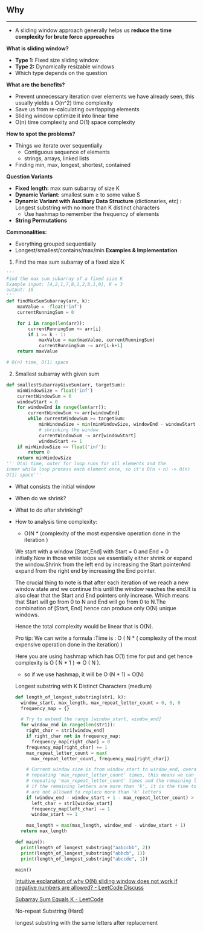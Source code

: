 ## Why

---

- A sliding window approach generally helps us **reduce the time complexity for brute force approaches**

**What is sliding window?**

- **Type 1:** Fixed size sliding window
- **Type 2:** Dynamically resizable windows
- Which type depends on the question

**What are the benefits?**

- Prevent unnecessary iteration over elements we have already seen, this usually yields a O(n^2) time complexity
- Save us from re-calculating overlapping elements
- Sliding window optimize it into linear time
- O(n) time complexity and O(1) space complexity

**How to spot the problems?**

- Things we iterate over sequentially
  - Contiguous sequence of elements
  - strings, arrays, linked lists
- Finding min, max, longest, shortest, contained

**Question Variants**

- **Fixed length:** max sum subarray of size K
- **Dynamic Variant:** smallest sum ≥ to some value S
- **Dynamic Variant with Auxiliary Data Structure** (dictionaries, etc) **:** Longest substring with no more than K distinct characters
  - Use hashmap to remember the frequency of elements
- **String Permutations**

**Commonalities:**

- Everything grouped sequentially
- Longest/smallest/contains/max/min
  **Examples & Implementation**

1. Find the max sum subarray of a fixed size K

```python
'''
Find the max sum subarray of a fixed size K
Example input: [4,2,1,7,8,1,2,8,1,0], K = 3
output: 16
'''
def findMaxSumSubarray(arr, k):
	maxValue = -float('inf')
	currentRunningSum = 0

	for i in range(len(arr)):
		currentRunningSum += arr[i]
		if i >= k - 1:
			maxValue = max(maxValue, currentRunningSum)
			currentRunningSum -= arr[i-k+1]
	return maxValue

# O(n) time, O(1) space
```

2. Smallest subarray with given sum

```python
def smallestSubarrayGiveSum(arr, targetSum):
	minWindowSize = float('inf')
	currentWindowSum = 0
	windowStart = 0
	for windowEnd in range(len(arr)):
		currentWindowSum += arr[windowEnd]
		while currentWindowSum >= targetSum:
			minWindowSize = min(minWindowSize, windowEnd - windowStart + 1)
			# shrinking the window
			currentWindowSum -= arr[windowStart]
			windowStart += 1
	if minWindowSize == float('inf'):
		return 0
	return minWindowSize
''' O(n) time, outer for loop runs for all elements and the
inner while loop process each element once, so it's O(n + n) -> O(n)
O(1) space'''
```

- What consists the initial window
- When do we shrink?
- What to do after shrinking?
- How to analysis time complexity:

  - O(N \* (complexity of the most expensive operation done in the iteration )

  We start with a window [Start,End] with Start = 0 and End = 0 initially.Now in those while loops we essentially either shrink or expand the window.Shrink from the left end by increasing the Start pointerAnd expand from the right end by increasing the End pointer.

  The crucial thing to note is that after each iteration of we reach a new window state and we continue this until the window reaches the end.It is also clear that the Start and End pointers only increase. Which means that Start will go from 0 to N and End will go from 0 to N.The combination of [Start, End] hence can produce only O(N) unique windows.

  Hence the total complexity would be linear that is O(N).

  Pro tip: We can write a formula :Time is : O ( N \* ( complexity of the most expensive operation done in the iteration) )

  Here you are using hashmap which has O(1) time for put and get hence complexity is O ( N \* 1 ) => O ( N ).

  - so if we use hashmap, it will be O (N \* 1) = O(N)

  Longest substring with K Distinct Characters (medium)

  ```python
  def length_of_longest_substring(str1, k):
    window_start, max_length, max_repeat_letter_count = 0, 0, 0
    frequency_map = {}

    # Try to extend the range [window_start, window_end]
    for window_end in range(len(str1)):
      right_char = str1[window_end]
      if right_char not in frequency_map:
        frequency_map[right_char] = 0
      frequency_map[right_char] += 1
      max_repeat_letter_count = max(
        max_repeat_letter_count, frequency_map[right_char])

      # Current window size is from window_start to window_end, overall we have a letter which is
      # repeating 'max_repeat_letter_count' times, this means we can have a window which has one letter
      # repeating 'max_repeat_letter_count' times and the remaining letters we should replace.
      # if the remaining letters are more than 'k', it is the time to shrink the window as we
      # are not allowed to replace more than 'k' letters
      if (window_end - window_start + 1 - max_repeat_letter_count) > k:
        left_char = str1[window_start]
        frequency_map[left_char] -= 1
        window_start += 1

      max_length = max(max_length, window_end - window_start + 1)
    return max_length

  def main():
    print(length_of_longest_substring("aabccbb", 2))
    print(length_of_longest_substring("abbcb", 1))
    print(length_of_longest_substring("abccde", 1))

  main()
  ```

  [Intuitive explanation of why O(N) sliding window does not work if negative numbers are allowed? - LeetCode Discuss](https://leetcode.com/problems/minimum-size-subarray-sum/discuss/209740/intuitive-explanation-of-why-on-sliding-window-does-not-work-if-negative-numbers-are-allowed)

  [Subarray Sum Equals K - LeetCode](https://leetcode.com/problems/subarray-sum-equals-k/solution/)

  No-repeat Substring (Hard)

  longest substring with the same letters after replacement
